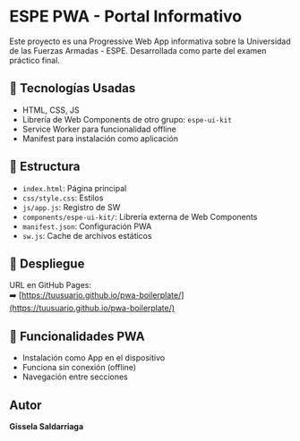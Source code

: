 
# ESPE PWA - Portal Informativo

Este proyecto es una Progressive Web App informativa sobre la Universidad de las Fuerzas Armadas - ESPE. Desarrollada como parte del examen práctico final.

## 🔧 Tecnologías Usadas

- HTML, CSS, JS
- Librería de Web Components de otro grupo: `espe-ui-kit`
- Service Worker para funcionalidad offline
- Manifest para instalación como aplicación

## 📁 Estructura

- `index.html`: Página principal
- `css/style.css`: Estilos
- `js/app.js`: Registro de SW
- `components/espe-ui-kit/`: Librería externa de Web Components
- `manifest.json`: Configuración PWA
- `sw.js`: Cache de archivos estáticos

## 🔗 Despliegue

URL en GitHub Pages:  
➡️ [https://tuusuario.github.io/pwa-boilerplate/](https://tuusuario.github.io/pwa-boilerplate/)

## 📲 Funcionalidades PWA

- Instalación como App en el dispositivo
- Funciona sin conexión (offline)
- Navegación entre secciones



## Autor

**Gissela Saldarriaga**